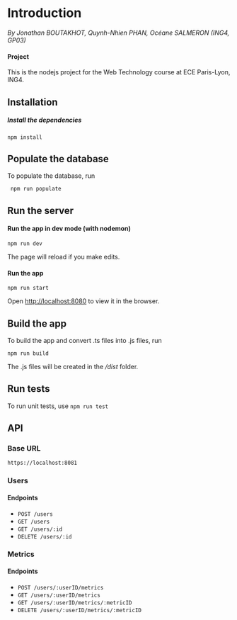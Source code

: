 # Introduction
*By Jonathan BOUTAKHOT, Quynh-Nhien PHAN, Océane SALMERON (ING4, GP03)*

#### Project

This is the nodejs project for the Web Technology course at ECE Paris-Lyon, ING4.

## Installation

##### Install the dependencies

`npm install`

## Populate the database

To populate the database, run 

` npm run populate`

## Run the server
 
#### Run the app in dev mode (with nodemon)
 
`npm run dev`

The page will reload if you make edits.<br>

#### Run the app
 
`npm run start`

Open [http://localhost:8080](http://localhost:8080) to view it in the browser.

## Build the app

To build the app and convert .ts files into .js files, run

`npm run build`

The .js files will be created in the */dist* folder.

## Run tests

To run unit tests, use 
`npm run test`

## API
### Base URL

`https://localhost:8081`

### Users

#### Endpoints

- `POST /users `
- `GET /users `
- `GET /users/:id `
- `DELETE /users/:id `

### Metrics

#### Endpoints

- `POST /users/:userID/metrics `
- `GET /users/:userID/metrics `
- `GET /users/:userID/metrics/:metricID `
- `DELETE /users/:userID/metrics/:metricID `